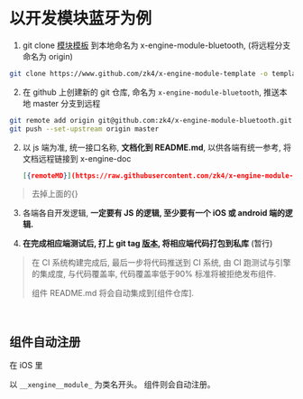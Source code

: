 
# 以开发模块蓝牙为例

1. git clone [模块模板](https://www.github.com/zk4/x-engine-module-template) 到本地命名为 x-engine-module-bluetooth, (将远程分支命名为 origin)
  ``` bash
  git clone https://www.github.com/zk4/x-engine-module-template -o template  x-engine-module-bluetooth
  ```
2. 在 github 上创建新的 git 仓库, 命名为 `x-engine-module-bluetooth`, 推送本地 master 分支到远程
  ``` bash
  git remote add origin git@github.com:zk4/x-engine-module-bluetooth.git
  git push --set-upstream origin master
  ```

2. 以 js 端为准, 统一接口名称, **文档化到 README.md**, 以供各端有统一参考, 将文档远程链接到 x-engine-doc  

   ``` json
   [{remoteMD}](https://raw.githubusercontent.com/zk4/x-engine-module-bluetooth/master/README.md?token=AAHTKQR3MB2FAWDNWYNV7SS7D2CXS)
   ```
  >  去掉上面的{}
   

3. 各端各自开发逻辑,  **一定要有 JS 的逻辑, 至少要有一个 iOS 或 android 端的逻辑.**

4. **在完成相应端测试后, 打上 git tag [版本](./docs/modules/组件-规范.md#版本), 将相应端代码打包到私库** (暂行)

> 在 CI 系统构建完成后, 最后一步将代码推送到 CI 系统, 由 CI 跑测试与引擎的集成度, 与代码覆盖率, 代码覆盖率低于90% 标准将被拒绝发布组件.
>
> 组件 README.md 将会自动集成到[组件仓库].

​    


## 组件自动注册

在 iOS 里

以 `__xengine__module_` 为类名开头。 组件则会自动注册。
